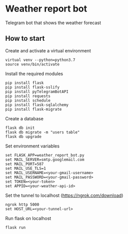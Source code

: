 # Weather report bot

Telegram bot that shows the weather forecast

## How to start

Create and activate a virtual environment

```commandline
virtual venv --python=python3.7
source venv/bin/activate
```
Install the required modules
```commandline
pip install flask
pip install flask-sslify
pip install pyTelegramBotAPI
pip install requests
pip install schedule
pip install flask-sqlalchemy
pip install flask-migrate
```
Create a database
```commandline
flask db init
flask db migrate -m "users table"
flask db upgrade
```
Set environment variables
```commandline
set FLASK_APP=weather_report_bot.py
set MAIL_SERVER=smtp.googlemail.com
set MAIL_PORT=587
set MAIL_USE_TLS=1
set MAIL_USERNAME=<your-gmail-username>
set MAIL_PASSWORD=<your-gmail-password>
set TOKEN=<your-token>
set APPID=<your-weather-api-id>
```
Set the tunnel to localhost (https://ngrok.com/download)
```commandline
ngrok http 5000
set HOST_URL=<your-tunnel-url>
```
Run flask on localhost
```commandline
flask run
```
